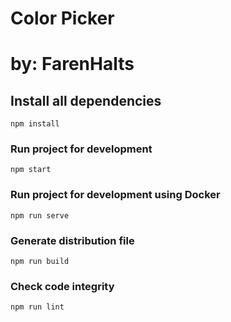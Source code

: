 # Color Picker 
# by: FarenHalts

## Install all dependencies
```
npm install
```

### Run project for development
```
npm start
```

### Run project for development using Docker
```
npm run serve
```

### Generate distribution file
```
npm run build
```

### Check code integrity
```
npm run lint
```
